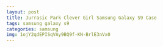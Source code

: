 ```yaml
---
layout: post
title: Jurrasic Park Clever Girl Samsung Galaxy S9 Case
tags: samsung galaxy s9
categories: samsung
img: 1ojY2qdEPISqVAy9BQ9f-KN-BrlE3nVx0
---
```


